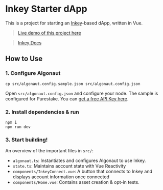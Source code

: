 # Inkey Starter dApp

This is a project for starting an [Inkey](https://inkey.ncc.la/)-based dApp, written in Vue.

> [Live demo of this project here](https://thencc.github.io/inkey-start-vue-live-demo/)

> [Inkey Docs](https://inkey.ncc.la/docs/)

## How to Use

### 1. Configure Algonaut

```
cp src/algonaut.config.sample.json src/algonaut.config.json
```

Open `src/algonaut.config.json` and configure your node. The sample is configured for Purestake. You can [get a free API Key here](https://developer.purestake.io/).

### 2. Install dependencies & run

```
npm i
npm run dev
```

### 3. Start building!

An overview of the important files in `src/`:

 - `algonaut.ts`: Instantiates and configures Algonaut to use Inkey.
 - `state.ts`: Maintains account state with Vue Reactivity
 - `components/InkeyConnect.vue`: A button that connects to Inkey and displays account information once connected
 - `components/Home.vue`: Contains asset creation & opt-in tests.
